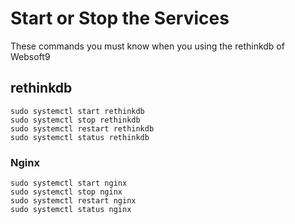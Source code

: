 # Start or Stop the Services

These commands you must know when you using the rethinkdb of Websoft9

## rethinkdb

```shell
sudo systemctl start rethinkdb
sudo systemctl stop rethinkdb
sudo systemctl restart rethinkdb
sudo systemctl status rethinkdb
```

### Nginx

```shell
sudo systemctl start nginx
sudo systemctl stop nginx
sudo systemctl restart nginx
sudo systemctl status nginx
```